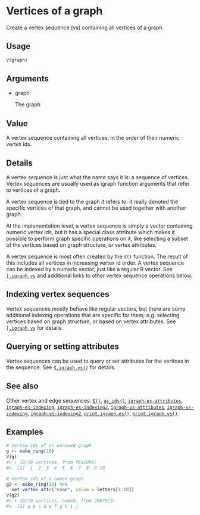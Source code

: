 # Vertices of a graph

Create a vertex sequence (vs) containing all vertices of a graph.

## Usage

``` r
V(graph)
```

## Arguments

- graph:

  The graph

## Value

A vertex sequence containing all vertices, in the order of their numeric
vertex ids.

## Details

A vertex sequence is just what the name says it is: a sequence of
vertices. Vertex sequences are usually used as igraph function arguments
that refer to vertices of a graph.

A vertex sequence is tied to the graph it refers to: it really denoted
the specific vertices of that graph, and cannot be used together with
another graph.

At the implementation level, a vertex sequence is simply a vector
containing numeric vertex ids, but it has a special class attribute
which makes it possible to perform graph specific operations on it, like
selecting a subset of the vertices based on graph structure, or vertex
attributes.

A vertex sequence is most often created by the `V()` function. The
result of this includes all vertices in increasing vertex id order. A
vertex sequence can be indexed by a numeric vector, just like a regular
R vector. See
[`[.igraph.vs`](https://r.igraph.org/reference/igraph-vs-indexing.md)
and additional links to other vertex sequence operations below.

## Indexing vertex sequences

Vertex sequences mostly behave like regular vectors, but there are some
additional indexing operations that are specific for them; e.g.
selecting vertices based on graph structure, or based on vertex
attributes. See
[`[.igraph.vs`](https://r.igraph.org/reference/igraph-vs-indexing.md)
for details.

## Querying or setting attributes

Vertex sequences can be used to query or set attributes for the vertices
in the sequence. See
[`$.igraph.vs()`](https://r.igraph.org/reference/igraph-vs-attributes.md)
for details.

## See also

Other vertex and edge sequences:
[`E()`](https://r.igraph.org/reference/E.md),
[`as_ids()`](https://r.igraph.org/reference/as_ids.md),
[`igraph-es-attributes`](https://r.igraph.org/reference/igraph-es-attributes.md),
[`igraph-es-indexing`](https://r.igraph.org/reference/igraph-es-indexing.md),
[`igraph-es-indexing2`](https://r.igraph.org/reference/igraph-es-indexing2.md),
[`igraph-vs-attributes`](https://r.igraph.org/reference/igraph-vs-attributes.md),
[`igraph-vs-indexing`](https://r.igraph.org/reference/igraph-vs-indexing.md),
[`igraph-vs-indexing2`](https://r.igraph.org/reference/igraph-vs-indexing2.md),
[`print.igraph.es()`](https://r.igraph.org/reference/print.igraph.es.md),
[`print.igraph.vs()`](https://r.igraph.org/reference/print.igraph.vs.md)

## Examples

``` r
# Vertex ids of an unnamed graph
g <- make_ring(10)
V(g)
#> + 10/10 vertices, from f642890:
#>  [1]  1  2  3  4  5  6  7  8  9 10

# Vertex ids of a named graph
g2 <- make_ring(10) %>%
  set_vertex_attr("name", value = letters[1:10])
V(g2)
#> + 10/10 vertices, named, from 20679c9:
#>  [1] a b c d e f g h i j
```
